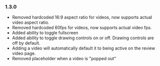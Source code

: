 ### 1.3.0

- Removed hardcoded 16:9 aspect ratio for videos, now supports actual video aspect ratio.
- Removed hardcoded 60fps for videos, now supports actual video fps.
- Added ability to toggle fullscreen
- Added ability to toggle drawing controls on or off. Drawing controls are off by default.
- Adding a video will automatically default it to being active on the review video page.
- Removed placeholder when a video is "popped out"
